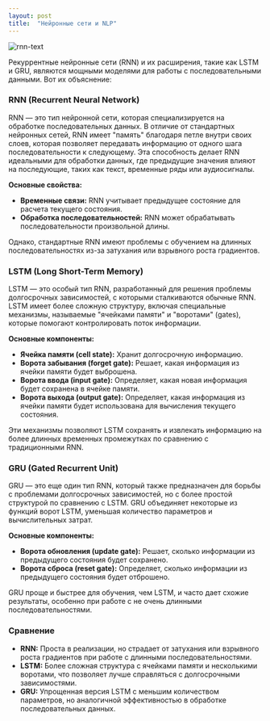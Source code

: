 ```yaml
---
layout: post
title:  "Нейронные сети и NLP"
---
```



![rnn-text](https://github.com/user-attachments/assets/f3409624-e5e2-44e3-bf4c-7c27cbf51a4f)


Рекуррентные нейронные сети (RNN) и их расширения, такие как LSTM и GRU, являются мощными моделями для работы с последовательными данными. Вот их объяснение:

### RNN (Recurrent Neural Network)

RNN — это тип нейронной сети, которая специализируется на обработке последовательных данных. В отличие от стандартных нейронных сетей, RNN имеет "память" благодаря петле внутри своих слоев, которая позволяет передавать информацию от одного шага последовательности к следующему. Эта способность делает RNN идеальными для обработки данных, где предыдущие значения влияют на последующие, таких как текст, временные ряды или аудиосигналы.

**Основные свойства:**
- **Временные связи:** RNN учитывает предыдущее состояние для расчета текущего состояния.
- **Обработка последовательностей:** RNN может обрабатывать последовательности произвольной длины.

Однако, стандартные RNN имеют проблемы с обучением на длинных последовательностях из-за затухания или взрывного роста градиентов.

### LSTM (Long Short-Term Memory)

LSTM — это особый тип RNN, разработанный для решения проблемы долгосрочных зависимостей, с которыми сталкиваются обычные RNN. LSTM имеет более сложную структуру, включая специальные механизмы, называемые "ячейками памяти" и "воротами" (gates), которые помогают контролировать поток информации.

**Основные компоненты:**
- **Ячейка памяти (cell state):** Хранит долгосрочную информацию.
- **Ворота забывания (forget gate):** Решает, какая информация из ячейки памяти будет выброшена.
- **Ворота ввода (input gate):** Определяет, какая новая информация будет сохранена в ячейке памяти.
- **Ворота выхода (output gate):** Определяет, какая информация из ячейки памяти будет использована для вычисления текущего состояния.

Эти механизмы позволяют LSTM сохранять и извлекать информацию на более длинных временных промежутках по сравнению с традиционными RNN.

### GRU (Gated Recurrent Unit)

GRU — это еще один тип RNN, который также предназначен для борьбы с проблемами долгосрочных зависимостей, но с более простой структурой по сравнению с LSTM. GRU объединяет некоторые из функций ворот LSTM, уменьшая количество параметров и вычислительных затрат.

**Основные компоненты:**
- **Ворота обновления (update gate):** Решает, сколько информации из предыдущего состояния будет сохранено.
- **Ворота сброса (reset gate):** Определяет, сколько информации из предыдущего состояния будет отброшено.

GRU проще и быстрее для обучения, чем LSTM, и часто дает схожие результаты, особенно при работе с не очень длинными последовательностями.

### Сравнение

- **RNN:** Проста в реализации, но страдает от затухания или взрывного роста градиентов при работе с длинными последовательностями.
- **LSTM:** Более сложная структура с ячейками памяти и несколькими воротами, что позволяет лучше справляться с долгосрочными зависимостями.
- **GRU:** Упрощенная версия LSTM с меньшим количеством параметров, но аналогичной эффективностью в обработке последовательных данных.

